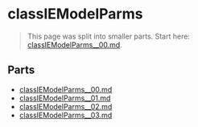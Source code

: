 # classIEModelParms

> This page was split into smaller parts. Start here: [classIEModelParms__00.md](classIEModelParms__00.md).

## Parts

- [classIEModelParms__00.md](classIEModelParms__00.md)
- [classIEModelParms__01.md](classIEModelParms__01.md)
- [classIEModelParms__02.md](classIEModelParms__02.md)
- [classIEModelParms__03.md](classIEModelParms__03.md)
